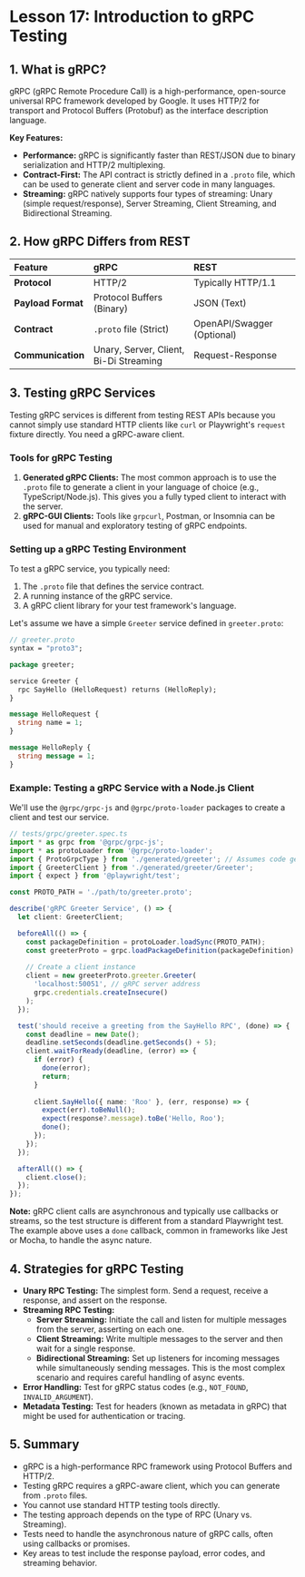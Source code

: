 # Lesson 17: Introduction to gRPC Testing

## 1. What is gRPC?

gRPC (gRPC Remote Procedure Call) is a high-performance, open-source universal RPC framework developed by Google. It uses HTTP/2 for transport and Protocol Buffers (Protobuf) as the interface description language.

**Key Features:**
- **Performance:** gRPC is significantly faster than REST/JSON due to binary serialization and HTTP/2 multiplexing.
- **Contract-First:** The API contract is strictly defined in a `.proto` file, which can be used to generate client and server code in many languages.
- **Streaming:** gRPC natively supports four types of streaming: Unary (simple request/response), Server Streaming, Client Streaming, and Bidirectional Streaming.

## 2. How gRPC Differs from REST

| Feature | gRPC | REST |
| :--- | :--- | :--- |
| **Protocol** | HTTP/2 | Typically HTTP/1.1 |
| **Payload Format** | Protocol Buffers (Binary) | JSON (Text) |
| **Contract** | `.proto` file (Strict) | OpenAPI/Swagger (Optional) |
| **Communication** | Unary, Server, Client, Bi-Di Streaming | Request-Response |

## 3. Testing gRPC Services

Testing gRPC services is different from testing REST APIs because you cannot simply use standard HTTP clients like `curl` or Playwright's `request` fixture directly. You need a gRPC-aware client.

### Tools for gRPC Testing

1.  **Generated gRPC Clients:** The most common approach is to use the `.proto` file to generate a client in your language of choice (e.g., TypeScript/Node.js). This gives you a fully typed client to interact with the server.
2.  **gRPC-GUI Clients:** Tools like `grpcurl`, Postman, or Insomnia can be used for manual and exploratory testing of gRPC endpoints.

### Setting up a gRPC Testing Environment

To test a gRPC service, you typically need:
1.  The `.proto` file that defines the service contract.
2.  A running instance of the gRPC service.
3.  A gRPC client library for your test framework's language.

Let's assume we have a simple `Greeter` service defined in `greeter.proto`:

```protobuf
// greeter.proto
syntax = "proto3";

package greeter;

service Greeter {
  rpc SayHello (HelloRequest) returns (HelloReply);
}

message HelloRequest {
  string name = 1;
}

message HelloReply {
  string message = 1;
}
```

### Example: Testing a gRPC Service with a Node.js Client

We'll use the `@grpc/grpc-js` and `@grpc/proto-loader` packages to create a client and test our service.

```typescript
// tests/grpc/greeter.spec.ts
import * as grpc from '@grpc/grpc-js';
import * as protoLoader from '@grpc/proto-loader';
import { ProtoGrpcType } from './generated/greeter'; // Assumes code generation
import { GreeterClient } from './generated/greeter/Greeter';
import { expect } from '@playwright/test';

const PROTO_PATH = './path/to/greeter.proto';

describe('gRPC Greeter Service', () => {
  let client: GreeterClient;

  beforeAll(() => {
    const packageDefinition = protoLoader.loadSync(PROTO_PATH);
    const greeterProto = grpc.loadPackageDefinition(packageDefinition) as unknown as ProtoGrpcType;
    
    // Create a client instance
    client = new greeterProto.greeter.Greeter(
      'localhost:50051', // gRPC server address
      grpc.credentials.createInsecure()
    );
  });

  test('should receive a greeting from the SayHello RPC', (done) => {
    const deadline = new Date();
    deadline.setSeconds(deadline.getSeconds() + 5);
    client.waitForReady(deadline, (error) => {
      if (error) {
        done(error);
        return;
      }
      
      client.SayHello({ name: 'Roo' }, (err, response) => {
        expect(err).toBeNull();
        expect(response?.message).toBe('Hello, Roo');
        done();
      });
    });
  });

  afterAll(() => {
    client.close();
  });
});
```

**Note:** gRPC client calls are asynchronous and typically use callbacks or streams, so the test structure is different from a standard Playwright test. The example above uses a `done` callback, common in frameworks like Jest or Mocha, to handle the async nature.

## 4. Strategies for gRPC Testing

- **Unary RPC Testing:** The simplest form. Send a request, receive a response, and assert on the response.
- **Streaming RPC Testing:**
    -   **Server Streaming:** Initiate the call and listen for multiple messages from the server, asserting on each one.
    -   **Client Streaming:** Write multiple messages to the server and then wait for a single response.
    -   **Bidirectional Streaming:** Set up listeners for incoming messages while simultaneously sending messages. This is the most complex scenario and requires careful handling of async events.
- **Error Handling:** Test for gRPC status codes (e.g., `NOT_FOUND`, `INVALID_ARGUMENT`).
- **Metadata Testing:** Test for headers (known as metadata in gRPC) that might be used for authentication or tracing.

## 5. Summary

- gRPC is a high-performance RPC framework using Protocol Buffers and HTTP/2.
- Testing gRPC requires a gRPC-aware client, which you can generate from `.proto` files.
- You cannot use standard HTTP testing tools directly.
- The testing approach depends on the type of RPC (Unary vs. Streaming).
- Tests need to handle the asynchronous nature of gRPC calls, often using callbacks or promises.
- Key areas to test include the response payload, error codes, and streaming behavior.